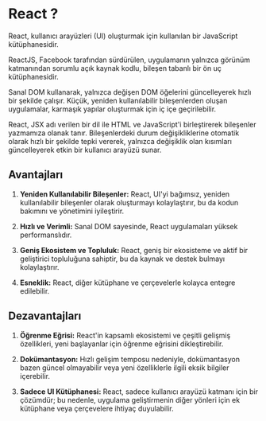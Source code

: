 # React ?

React, kullanıcı arayüzleri (UI) oluşturmak için kullanılan bir JavaScript kütüphanesidir.

ReactJS, Facebook tarafından sürdürülen, uygulamanın yalnızca görünüm katmanından sorumlu açık kaynak kodlu, bileşen tabanlı bir ön uç kütüphanesidir.

Sanal DOM kullanarak, yalnızca değişen DOM öğelerini güncelleyerek hızlı bir şekilde çalışır. Küçük, yeniden kullanılabilir bileşenlerden oluşan uygulamalar, karmaşık yapılar oluşturmak için iç içe geçirilebilir.

React, JSX adı verilen bir dil ile HTML ve JavaScript'i birleştirerek bileşenler yazmamıza olanak tanır. Bileşenlerdeki durum değişikliklerine otomatik olarak hızlı bir şekilde tepki vererek, yalnızca değişiklik olan kısımları güncelleyerek etkin bir kullanıcı arayüzü sunar.

## Avantajları

1. **Yeniden Kullanılabilir Bileşenler:** React, UI'yi bağımsız, yeniden kullanılabilir bileşenler olarak oluşturmayı kolaylaştırır, bu da kodun bakımını ve yönetimini iyileştirir.

2. **Hızlı ve Verimli:** Sanal DOM sayesinde, React uygulamaları yüksek performanslıdır.

3. **Geniş Ekosistem ve Topluluk:** React, geniş bir ekosisteme ve aktif bir geliştirici topluluğuna sahiptir, bu da kaynak ve destek bulmayı kolaylaştırır.

4. **Esneklik:** React, diğer kütüphane ve çerçevelerle kolayca entegre edilebilir.

## Dezavantajları

1. **Öğrenme Eğrisi:** React'in kapsamlı ekosistemi ve çeşitli gelişmiş özellikleri, yeni başlayanlar için öğrenme eğrisini dikleştirebilir.

2. **Dokümantasyon:** Hızlı gelişim temposu nedeniyle, dokümantasyon bazen güncel olmayabilir veya yeni özelliklerle ilgili eksik bilgiler içerebilir.

3. **Sadece UI Kütüphanesi:** React, sadece kullanıcı arayüzü katmanı için bir çözümdür; bu nedenle, uygulama geliştirmenin diğer yönleri için ek kütüphane veya çerçevelere ihtiyaç duyulabilir.
